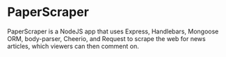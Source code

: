 # PaperScraper

PaperScraper is a NodeJS app that uses Express, Handlebars, Mongoose ORM, body-parser, Cheerio, and Request to scrape the web for news articles, which viewers can then comment on.